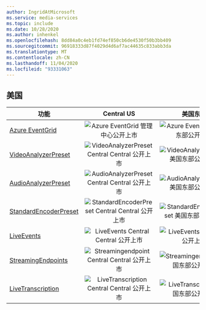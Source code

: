 ```yaml
---
author: IngridAtMicrosoft
ms.service: media-services
ms.topic: include
ms.date: 10/28/2020
ms.author: inhenkel
ms.openlocfilehash: 8dd84a0c4eb1fd74ef850cb6de4530f50b3bb409
ms.sourcegitcommit: 96918333d87f4029d4d6af7ac44635c833abb3da
ms.translationtype: MT
ms.contentlocale: zh-CN
ms.lasthandoff: 11/04/2020
ms.locfileid: "93331063"
---
```

<!--Feature availability in region-->

## <a name="united-states"></a>美国

| 功能 | Central US | 美国东部 | 美国东部 2 | 美国中北部 | 美国中南部 | 美国西部 | 美国西部 2 | 美国中西部|
| --- | :---: | :---: | :---: | :---: | :---: | :---: | :---: | :---: |
| [Azure EventGrid](../reacting-to-media-services-events.md) | ![Azure EventGrid 管理中心公开上市](../media/azure-clouds-regions/ga.svg) | ![Azure EventGrid 美国东部公开上市](../media/azure-clouds-regions/ga.svg) | ![Azure EventGrid 美国东部2公开上市](../media/azure-clouds-regions/ga.svg) | ![Azure EventGrid 美国中北部公开上市](../media/azure-clouds-regions/ga.svg) | ![Azure EventGrid 美国中南部公开上市](../media/azure-clouds-regions/ga.svg) | ![Azure EventGrid 美国西部公开上市](../media/azure-clouds-regions/ga.svg) | ![Azure EventGrid 美国西部2公开上市](../media/azure-clouds-regions/ga.svg) |  ![Azure EventGrid 中美洲公开上市](../media/azure-clouds-regions/ga.svg) |
| [VideoAnalyzerPreset](../analyzing-video-audio-files-concept.md) | ![VideoAnalyzerPreset Central Central 公开上市](../media/azure-clouds-regions/ga.svg) | ![VideoAnalyzerPreset 美国东部公开上市](../media/azure-clouds-regions/ga.svg) | ![VideoAnalyzerPreset 美国东部2公开上市](../media/azure-clouds-regions/ga.svg) | ![VideoAnalyzerPreset 美国中北部公开上市](../media/azure-clouds-regions/ga.svg) | ![VideoAnalyzerPreset 美国中南部公开上市](../media/azure-clouds-regions/ga.svg) | ![VideoAnalyzerPreset 美国西部公开上市](../media/azure-clouds-regions/ga.svg) | ![VideoAnalyzerPreset 美国西部2公开上市](../media/azure-clouds-regions/ga.svg) |  ![VideoAnalyzerPreset 中部公开上市](../media/azure-clouds-regions/ga.svg) |
| [AudioAnalyzerPreset](../analyzing-video-audio-files-concept.md) | ![AudioAnalyzerPreset Central Central 公开上市](../media/azure-clouds-regions/ga.svg) | ![AudioAnalyzerPreset 美国东部公开上市](../media/azure-clouds-regions/ga.svg) | ![AudioAnalyzerPreset 美国东部2公开上市](../media/azure-clouds-regions/ga.svg) | ![AudioAnalyzerPreset 美国中北部公开上市](../media/azure-clouds-regions/ga.svg) | ![AudioAnalyzerPreset 美国中南部公开上市](../media/azure-clouds-regions/ga.svg) |  ![AudioAnalyzerPreset 美国西部公开上市](../media/azure-clouds-regions/ga.svg) | ![AudioAnalyzerPreset 美国西部2公开上市](../media/azure-clouds-regions/ga.svg) |  ![AudioAnalyzerPreset 中部公开上市](../media/azure-clouds-regions/ga.svg) |
| [StandardEncoderPreset](../encoding-concept.md) | ![StandardEncoderPreset Central Central 公开上市](../media/azure-clouds-regions/ga.svg) | ![StandardEncoderPreset 美国东部公开上市](../media/azure-clouds-regions/ga.svg) | ![StandardEncoderPreset 美国东部2公开上市](../media/azure-clouds-regions/ga.svg) | ![StandardEncoderPreset 美国中北部公开上市](../media/azure-clouds-regions/ga.svg) | ![StandardEncoderPreset 美国中南部公开上市](../media/azure-clouds-regions/ga.svg) |  ![StandardEncoderPreset 美国西部公开上市](../media/azure-clouds-regions/ga.svg) | ![StandardEncoderPreset 美国西部2公开上市](../media/azure-clouds-regions/ga.svg) |  ![StandardEncoderPreset 中部公开上市](../media/azure-clouds-regions/ga.svg) |
| [LiveEvents](../live-streaming-overview.md) | ![LiveEvents Central Central 公开上市](../media/azure-clouds-regions/ga.svg) | ![LiveEvents 美国东部公开上市](../media/azure-clouds-regions/ga.svg) | ![LiveEvents 美国东部2公开上市](../media/azure-clouds-regions/ga.svg) | ![LiveEvents 美国中北部公开上市](../media/azure-clouds-regions/ga.svg) | ![LiveEvents 美国中南部公开上市](../media/azure-clouds-regions/ga.svg) |  ![LiveEvents 美国西部公开上市](../media/azure-clouds-regions/ga.svg) | ![LiveEvents 美国西部2公开上市](../media/azure-clouds-regions/ga.svg) |  ![LiveEvents 中部公开上市](../media/azure-clouds-regions/ga.svg) |
| [StreamingEndpoints](../streaming-endpoint-concept.md) | ![Streamingendpoint Central Central 公开上市](../media/azure-clouds-regions/ga.svg) | ![Streamingendpoint 美国东部公开上市](../media/azure-clouds-regions/ga.svg) | ![Streamingendpoint 美国东部2公开上市](../media/azure-clouds-regions/ga.svg) | ![Streamingendpoint 美国中北部公开上市](../media/azure-clouds-regions/ga.svg) | ![Streamingendpoint 美国中南部公开上市](../media/azure-clouds-regions/ga.svg) |![Streamingendpoint 美国西部公开上市](../media/azure-clouds-regions/ga.svg) | ![Streamingendpoint 美国西部2公开上市](../media/azure-clouds-regions/ga.svg) |  ![Streamingendpoint 中部公开上市](../media/azure-clouds-regions/ga.svg) |
| [LiveTranscription](../live-transcription.md) | ![LiveTranscription Central Central 公开上市](../media/azure-clouds-regions/ga.svg) | ![LiveTranscription 美国东部公开上市](../media/azure-clouds-regions/ga.svg) | ![LiveTranscription 美国东部2公开上市](../media/azure-clouds-regions/ga.svg) | ![LiveTranscription 美国中北部公开上市](../media/azure-clouds-regions/ga.svg) | ![LiveTranscription 美国中南部公开上市](../media/azure-clouds-regions/ga.svg) |![LiveTranscription 美国西部公开上市](../media/azure-clouds-regions/ga.svg) | ![LiveTranscription 美国西部2公开上市](../media/azure-clouds-regions/ga.svg) |  ![LiveTranscription 中部公开上市](../media/azure-clouds-regions/ga.svg) |